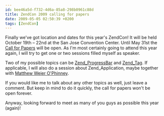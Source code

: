 ```yaml
---
id: bee46a5d-f732-4d6a-85a8-298b0961c88d
title: ZendCon 2009 calling for papers
date: 2009-05-05 02:50:39 +0200
tags: [ZendCon]
---
```


Finally we've got location and dates for this year's ZendCon! It will be held October 19th – 22nd at the San Jose Convention Center. Until May 31st the [Call for Papers](http://zendcon.com/) will be open. As I'm most certainly going to attend this year again, I will try to get one or two sessions filled myself as speaker.

Two of my possible topics can be [Zend_ProgressBar](http://framework.zend.com/manual/en/zend.progressbar.html) and [Zend_Tag](http://framework.zend.com/manual/en/zend.tag.html). If applicable, I will also do a session about Zend_Application, maybe together with [Matthew Weier O'Phinney](http://weierophinney.net).

If you would like me to talk about any other topics as well, just leave a comment. But keep in mind to do it quickly, the call for papers won't be open forever.

Anyway, looking forward to meet as many of you guys as possible this year (again)!